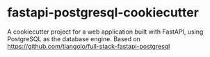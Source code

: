 # fastapi-postgresql-cookiecutter
A cookiecutter project for a web application built with FastAPI, using PostgreSQL as the database engine. Based on https://github.com/tiangolo/full-stack-fastapi-postgresql
